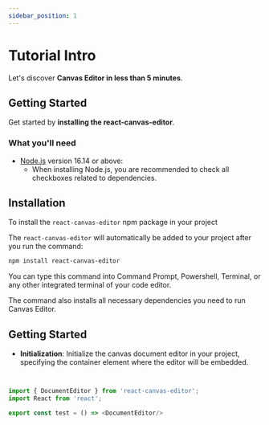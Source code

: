 ```yaml
---
sidebar_position: 1
---
```


# Tutorial Intro

Let's discover **Canvas Editor in less than 5 minutes**.

## Getting Started

Get started by **installing the react-canvas-editor**.

### What you'll need

- [Node.js](https://nodejs.org/en/download/) version 16.14 or above:
  - When installing Node.js, you are recommended to check all checkboxes related to dependencies.

## Installation

To install the `react-canvas-editor` npm package in your project

The `react-canvas-editor` will automatically be added to your project after you run the command:

```bash
npm install react-canvas-editor
```

You can type this command into Command Prompt, Powershell, Terminal, or any other integrated terminal of your code editor.

The command also installs all necessary dependencies you need to run Canvas Editor.

## Getting Started

- **Initialization**: Initialize the canvas document editor in your project, specifying the container element where the editor will be embedded.

```javascript


import { DocumentEditor } from 'react-canvas-editor';
import React from 'react';

export const test = () => <DocumentEditor/>

```
